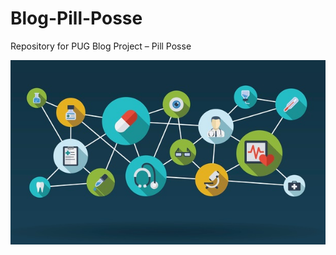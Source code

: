 # Blog-Pill-Posse
Repository for PUG Blog Project – Pill Posse

![](https://raw.githubusercontent.com/stat231-f20/Blog-Pill-Posse/main/images/pill_posse.png)
